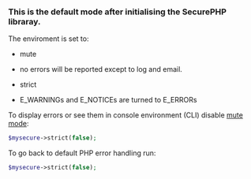 ### This is the default mode after initialising the SecurePHP libraray.
The enviroment is set to:

* mute
 - no errors will be reported except to log and email.

* strict
 - E_WARNINGs and E_NOTICEs are turned to E_ERRORs

To display errors or see them in console environment (CLI) disable [mute mode](doc/mute.md):

```php
$mysecure->strict(false);
```

To go back to default PHP error handling run:

```php
$mysecure->strict(false);
```